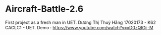 # Aircraft-Battle-2.6
First project as a fresh man in UET.
Dương Thị Thuý Hằng 17020173 - K62 CACLC1 - UET.
Demo : https://www.youtube.com/watch?v=xD0zQIGij-M

